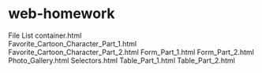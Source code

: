 # web-homework

File List
container.html <br/>
Favorite_Cartoon_Character_Part_1.html
Favorite_Cartoon_Character_Part_2.html
Form_Part_1.html
Form_Part_2.html
Photo_Gallery.html
Selectors.html
Table_Part_1.html
Table_Part_2.html
